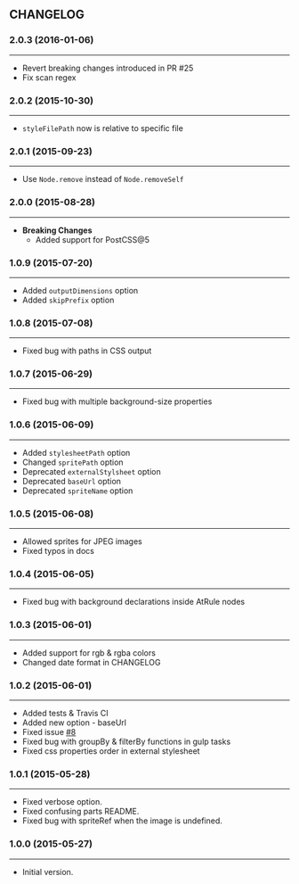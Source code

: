 ## CHANGELOG

### 2.0.3 (2016-01-06)
---------------------

- Revert breaking changes introduced in PR #25
- Fix scan regex

### 2.0.2 (2015-10-30)
---------------------

- ``styleFilePath`` now is relative to specific file

### 2.0.1 (2015-09-23)
---------------------

- Use ``Node.remove`` instead of ``Node.removeSelf``

### 2.0.0 (2015-08-28)
---------------------

- **Breaking Changes** 
	- Added support for PostCSS@5

### 1.0.9 (2015-07-20)
---------------------

- Added `outputDimensions` option
- Added `skipPrefix` option

### 1.0.8 (2015-07-08)
---------------------

- Fixed bug with paths in CSS output

### 1.0.7 (2015-06-29)
---------------------

- Fixed bug with multiple background-size properties

### 1.0.6 (2015-06-09)
---------------------

- Added `stylesheetPath` option
- Changed `spritePath` option
- Deprecated `externalStylsheet` option
- Deprecated `baseUrl` option
- Deprecated `spriteName` option

### 1.0.5 (2015-06-08)
---------------------

- Allowed sprites for JPEG images
- Fixed typos in docs

### 1.0.4 (2015-06-05)
---------------------

- Fixed bug with background declarations inside AtRule nodes

### 1.0.3 (2015-06-01)
---------------------

- Added support for rgb & rgba colors
- Changed date format in CHANGELOG

### 1.0.2 (2015-06-01)
---------------------

- Added tests & Travis CI
- Added new option - baseUrl
- Fixed issue [#8](https://github.com/2createStudio/postcss-sprites/issues/8)
- Fixed bug with groupBy & filterBy functions in gulp tasks
- Fixed css properties order in external stylesheet

### 1.0.1 (2015-05-28)
---------------------

- Fixed verbose option.
- Fixed confusing parts README.
- Fixed bug with spriteRef when the image is undefined.

### 1.0.0 (2015-05-27)
---------------------

- Initial version.
